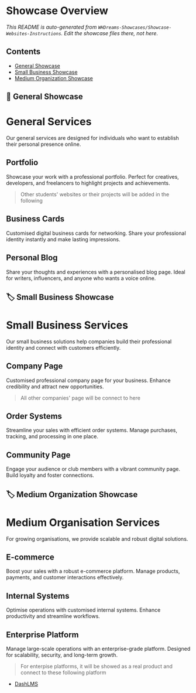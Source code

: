 # Showcase Overview

_This README is auto-generated from `WHDreams-Showcases/Showcase-Websites-Instructions`. Edit the showcase files there, not here._

## Contents
- [General Showcase](#general-showcase)
- [Small Business Showcase](#small-business-showcase)
- [Medium Organization Showcase](#medium-organization-showcase)

## 🧵 General Showcase

# General Services

Our general services are designed for individuals who want to establish their personal presence online.

## Portfolio
Showcase your work with a professional portfolio. Perfect for creatives, developers, and freelancers to highlight projects and achievements.

> Other students' websites or their projects will be added in the following

## Business Cards
Customised digital business cards for networking. Share your professional identity instantly and make lasting impressions.

## Personal Blog
Share your thoughts and experiences with a personalised blog page. Ideal for writers, influencers, and anyone who wants a voice online.

## 🏷️ Small Business Showcase

# Small Business Services

Our small business solutions help companies build their professional identity and connect with customers efficiently.

## Company Page
Customised professional company page for your business. Enhance credibility and attract new opportunities.

> All other companies' page will be connect to here

## Order Systems
Streamline your sales with efficient order systems. Manage purchases, tracking, and processing in one place.

## Community Page
Engage your audience or club members with a vibrant community page. Build loyalty and foster connections.

## 🏷️ Medium Organization Showcase

# Medium Organisation Services

For growing organisations, we provide scalable and robust digital solutions.

## E-commerce
Boost your sales with a robust e-commerce platform. Manage products, payments, and customer interactions effectively.

## Internal Systems
Optimise operations with customised internal systems. Enhance productivity and streamline workflows.

## Enterprise Platform
Manage large-scale operations with an enterprise-grade platform. Designed for scalability, security, and long-term growth.

> For enterpise platforms, it will be showed as a real product and connect to these following platform

- [DashLMS](https://dashlms.com/)

